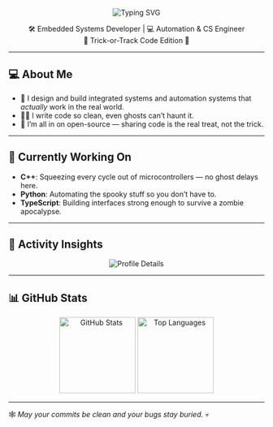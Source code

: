 <p align="center">
  <div align="center">
    <img src="https://readme-typing-svg.demolab.com?font=Fira+Code&size=28&color=FFA500&background=000000&center=true&vCenter=true&width=1000&lines=R8bert;Automation+%26+Computer+Science+Engineer;🎃+Happy+Halloween!+👻" alt="Typing SVG" />
  </div>
</p>

<p align="center">
  🛠 Embedded Systems Developer | 💻 Automation & CS Engineer  
  <br>🎃 Trick-or-Track Code Edition 👻
</p>

---

## 💻 About Me

- 🔌 I design and build integrated systems and automation systems that *actually* work in the real world.  
- 🧑‍💻 I write code so clean, even ghosts can’t haunt it.  
- 🌟 I’m all in on open-source — sharing code is the real treat, not the trick.

---

## 🌱 Currently Working On

- **C++**: Squeezing every cycle out of microcontrollers — no ghost delays here.  
- **Python**: Automating the spooky stuff so you don’t have to.  
- **TypeScript**: Building interfaces strong enough to survive a zombie apocalypse.

---

## 🚀 Activity Insights 

<p align="center">
  <img src="https://github-profile-summary-cards.vercel.app/api/cards/profile-details?username=R8bert&theme=github_dark_orange" alt="Profile Details"/>
</p>

---

## 📊 GitHub Stats

<p align="center">
  <img height="150em" src="https://github-readme-stats.vercel.app/api?username=R8bert&show_icons=true&theme=tokyonight&title_color=FFA500&icon_color=FF7518&text_color=FFFFFF&bg_color=000000&hide_border=true" alt="GitHub Stats"/>
  <img height="150em" src="https://github-readme-stats.vercel.app/api/top-langs/?username=R8bert&layout=compact&theme=tokyonight&title_color=FFA500&text_color=FFFFFF&bg_color=000000&hide_border=true&langs_count=6" alt="Top Languages"/>
</p>

---

🕸️ *May your commits be clean and your bugs stay buried.* 💀
